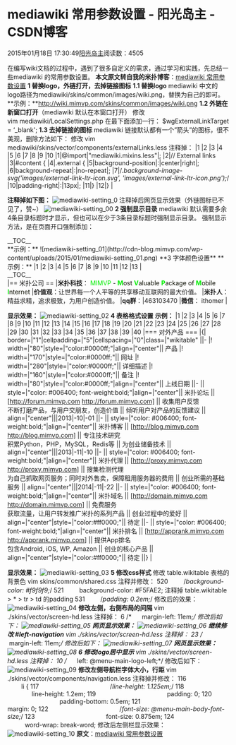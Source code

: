 
# mediawiki 常用参数设置 - 阳光岛主 - CSDN博客

2015年01月18日 17:30:49[阳光岛主](https://me.csdn.net/sunboy_2050)阅读数：4505


在编写wiki文档的过程中，遇到了很多自定义的需求，通过学习和实践，先总结一些mediawiki 的常用参数设置。
**本文原文转自我的米扑博客**：[mediawiki 常用参数设置](http://blog.mimvp.com/2015/01/common-parameters-for-mediawiki-setting/)
**1 替换logo，外链打开，去掉链接图标**
**1.1 替换logo**
mediawiki 中文的logo路径为mediawiki/skins/common/images/wiki.png，替换为自己的即可。
**示例：**http://wiki.mimvp.com/skins/common/images/wiki.png
**1.2 外链在新窗口打开**（mediawiki 默认在本窗口打开）
修改
vim mediawiki/LocalSettings.php
在最下面添加一行：
$wgExternalLinkTarget = ‘_blank';
**1.3 去掉链接的图标**
mediawiki 链接默认都有一个”箭头”的图标，很不美观，删除方法如下：
修改
vim mediawiki/skins/vector/components/externalLinks.less
注释掉：
|1
|2
|3
|4
|5
|6
|7
|8
|9
|10
|1|@import|"mediawiki.mixins.less"|;
|2|// External links
|3|\#content {
|4|.external {
|5|background-position|:|center|right|;
|6|background-repeat|:|no-repeat|;
|7|/*.background-image-svg('images/external-link-ltr-icon.svg', 'images/external-link-ltr-icon.png');*/
|10|padding-right|:|13px|;
|11|}
|12|}
|

**注释掉如下图：**
![mediawiki-setting_0](http://cdn-blog.mimvp.com/wp-content/uploads/2015/01/mediawiki-setting_0.png)
注释掉后网页显示效果（外链图标已不见了，赞~）
![mediawiki-setting_00](http://cdn-blog.mimvp.com/wp-content/uploads/2015/01/mediawiki-setting_00.png)
**2 强制显示目录**
mediawiki 默认需要多余4条目录标题时才显示，但也可以在少于3条目录标题时强制显示目录。
强制显示方法，是在页面开口强制添加：
<div style=””>__TOC__</div>
**示例：**
![mediawiki-setting_01](http://cdn-blog.mimvp.com/wp-content/uploads/2015/01/mediawiki-setting_01.png)
**3 字体颜色设置**
**示例：**
|1
|2
|3
|4
|5
|6
|7
|8
|9
|10
|11
|12
|13
|<div>__TOC__</div>
|== 米扑公司 ==
|<b>米扑科技</b>： <font color=|"red"|>MIMVP</font> - <font color=|"blue"|><font color=|"red"|><b>M</b></font>ost <font color=|"red"|><b>V</b></font>aluable <font color=|"red"|><b>P</b></font>ackage of <font color=|"red"|><b>M</b></font>obile <font color=|"red"|><b>I</b></font>nternet</font>
|<b>价值观</b>：让世界每一个人平等的共享移动互联网的最大价值。
|<b>米扑人</b>：精益求精，追求极致，为用户创造价值。
|<b>qq群</b>：|463103470
|<b>微信</b>： ithomer
|

**显示效果：**
![mediawiki-setting_02](http://cdn-blog.mimvp.com/wp-content/uploads/2015/01/mediawiki-setting_02.png)
**4 表格格式设置**
**示例：**
|1
|2
|3
|4
|5
|6
|7
|8
|9
|10
|11
|12
|13
|14
|15
|16
|17
|18
|19
|20
|21
|22
|23
|24
|25
|26
|27
|28
|29
|30
|31
|32
|33
|34
|35
|36
|37
|38
|39
|40
|=== 对外产品 ===
|{| border=|"1"|cellpadding=|"5"|cellspacing=|"0"|class=|"wikitable"
||-
|! width=|"80"|style=|"color:\#0000ff;"|align=|"center"|| 产品
|! width=|"170"|style=|"color:\#0000ff;"|| 网址
|! width=|"280"|style=|"color:\#0000ff;"|| 详细描述
|! width=|"160"|style=|"color:\#0000ff;"|| 备注
|! width=|"80"|style=|"color:\#0000ff;"|align=|"center"|| 上线日期
||-
|| style=|"color: \#006400; font-weight:bold;"|align=|"center"|| 米扑论坛
|| [http://forum.mimvp.com http://forum.mimvp.com]
|| 收集用户反馈 <br>不断打磨产品，与用户交朋友，创造价值
|| 倾听用户对产品的反馈建议
|| align=|"center"|||2013|-10|-01
||-
|| style=|"color: \#006400; font-weight:bold;"|align=|"center"|| 米扑博客
|| [http://blog.mimvp.com http://blog.mimvp.com]
|| 专注技术研究 <br>积累Python，PHP，MySQL，Redis等
|| 为创业储备技术
|| align=|"center"|||2013|-11|-10
||-
|| style=|"color: \#006400; font-weight:bold;"|align=|"center"|| 米扑代理
|| [http://proxy.mimvp.com http://proxy.mimvp.com]
|| 搜集检测代理 <br>为自己抓取网页服务；同时对外售卖，保障租用服务器的费用
|| 创业所需的基础服务
|| align=|"center"|||2014|-11|-22
||-
|| style=|"color: \#006400; font-weight:bold;"|align=|"center"|| 米扑域名
|| [http://domain.mimvp.com http://domain.mimvp.com]
|| 免费服务 <br>获取流量，让用户转发推广米扑的系列产品
|| 创业过程中的爱好
|| align=|"center"|style=|"color:\#ff0000;"|| 待定
||-
|| style=|"color: \#006400; font-weight:bold;"|align=|"center"|| 米扑排名
|| [http://apprank.mimvp.com http://apprank.mimvp.com]
|| 提供App排名 <br>包含Android, iOS, WP, Amazon
|| 创业的核心产品
|| align=|"center"|style=|"color:\#ff0000;"|| 待定
||}
|

**显示效果：**
![mediawiki-setting_03](http://cdn-blog.mimvp.com/wp-content/uploads/2015/01/mediawiki-setting_03.png)
**5 修改css样式**
修改 table.wikitable 表格的背景色
vim skins/common/shared.css
注释并修改：
520         /*background-color: \#f9f9f9;*/
521         background-color: \#F5FAE2;
注释掉 table.wikitable > * > tr > td 的padding
531         /*padding: 0.2em;*/
修改后的效果：
![mediawiki-setting_04](http://cdn-blog.mimvp.com/wp-content/uploads/2015/01/mediawiki-setting_04.png)
**修改左侧，右侧布局的间隔**
vim ./skins/vector/screen-hd.less
注释掉：
6 /*      margin-left: 11em;*/
修改后如下：
![mediawiki-setting_05](http://cdn-blog.mimvp.com/wp-content/uploads/2015/01/mediawiki-setting_05.png)
**网页显示效果：**
![mediawiki-setting_06](http://cdn-blog.mimvp.com/wp-content/uploads/2015/01/mediawiki-setting_06.png)
**继续修改 \#left-navigation**
vim ./skins/vector/screen-hd.less
注释掉：
23 /*      margin-left: 11em;*/
修改后如下：
![mediawiki-setting_07](http://cdn-blog.mimvp.com/wp-content/uploads/2015/01/mediawiki-setting_07.png)
**网页显示效果：**
![mediawiki-setting_08](http://cdn-blog.mimvp.com/wp-content/uploads/2015/01/mediawiki-setting_08.png)
**6 修改logo居中显示**
vim ./skins/vector/screen-hd.less
注释掉：
10 /*      left: @menu-main-logo-left;*/
修改后如下：
![mediawiki-setting_09](http://cdn-blog.mimvp.com/wp-content/uploads/2015/01/mediawiki-setting_09.png)
**修改左侧导航栏字体大小，行距**
vim ./skins/vector/components/navigation.less
注释掉并修改：
116                                 li {
117                                         /*line-height: 1.125em;*/
118                                         line-height: 1.2em;
119                                         padding: 0;
120                                         padding-bottom: 0.5em;
121                                         margin: 0;
122                                         /*font-size: @menu-main-body-font-size;*/
123                                         font-size: 0.875em;
124                                         word-wrap: break-word;
修改后左侧栏显示效果：
![mediawiki-setting_10](http://cdn-blog.mimvp.com/wp-content/uploads/2015/01/mediawiki-setting_10.png)
**原文**：[mediawiki 常用参数设置](http://blog.mimvp.com/2015/01/common-parameters-for-mediawiki-setting/)


